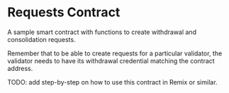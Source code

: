 # Requests Contract

A sample smart contract with functions to create withdrawal and consolidation requests.

Remember that to be able to create requests for a particular validator, the validator needs to have its withdrawal credential matching the contract address.

TODO: add step-by-step on how to use this contract in Remix or similar.